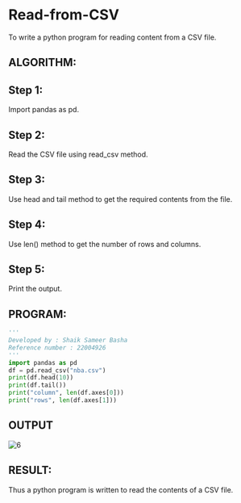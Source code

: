 # Read-from-CSV
To write a python program for reading content from a CSV file.
## ALGORITHM:
## Step 1:
Import pandas as pd.
## Step 2:
Read the CSV file using read_csv method.
## Step 3:
Use head and tail method to get the required contents from the file.
## Step 4:
Use len() method to get the number of rows and columns.
## Step 5:
Print the output.
## PROGRAM:
```python
'''
Developed by : Shaik Sameer Basha 
Reference number : 22004926
'''
import pandas as pd
df = pd.read_csv("nba.csv")
print(df.head(10))
print(df.tail())
print("column", len(df.axes[0]))
print("rows", len(df.axes[1]))
```
## OUTPUT
![6](https://user-images.githubusercontent.com/118707756/214853541-ecb7e04a-eb57-4e42-8454-191a5e02a5d3.jpg)
## RESULT:
Thus a python program is written to read the contents of a CSV file.
